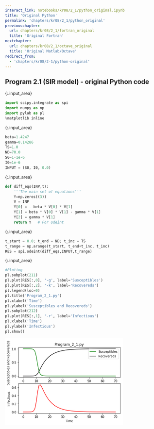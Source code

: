 ```yaml
---
interact_link: notebooks/kr08/2_1/python_original.ipynb
title: 'Original Python'
permalink: 'chapters/kr08/2_1/python_original'
previouschapter:
  url: chapters/kr08/2_1/fortran_original
  title: 'Original Fortran'
nextchapter:
  url: chapters/kr08/2_1/octave_original
  title: 'Original Matlab/Octave'
redirect_from:
  - 'chapters/kr08/2-1/python-original'
---
```


## Program 2.1 (SIR model) - original Python code


{:.input_area}
```python
import scipy.integrate as spi
import numpy as np
import pylab as pl
%matplotlib inline
```


{:.input_area}
```python
beta=1.4247
gamma=0.14286
TS=1.0
ND=70.0
S0=1-1e-6
I0=1e-6
INPUT = (S0, I0, 0.0)
```


{:.input_area}
```python
def diff_eqs(INP,t):  
	'''The main set of equations'''
	Y=np.zeros((3))
	V = INP    
	Y[0] = - beta * V[0] * V[1]
	Y[1] = beta * V[0] * V[1] - gamma * V[1]
	Y[2] = gamma * V[1]
	return Y   # For odeint
```


{:.input_area}
```python
t_start = 0.0; t_end = ND; t_inc = TS
t_range = np.arange(t_start, t_end+t_inc, t_inc)
RES = spi.odeint(diff_eqs,INPUT,t_range)
```


{:.input_area}
```python
#Ploting
pl.subplot(211)
pl.plot(RES[:,0], '-g', label='Susceptibles')
pl.plot(RES[:,2], '-k', label='Recovereds')
pl.legend(loc=0)
pl.title('Program_2_1.py')
pl.xlabel('Time')
pl.ylabel('Susceptibles and Recovereds')
pl.subplot(212)
pl.plot(RES[:,1], '-r', label='Infectious')
pl.xlabel('Time')
pl.ylabel('Infectious')
pl.show()
```


![png](../../../images/chapters/kr08/2_1/python_original_5_0.png)

